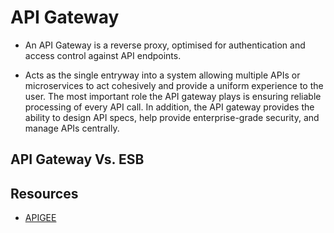 # API Gateway

 * An API Gateway is a reverse proxy, optimised for authentication and access control against API endpoints.

 * Acts as the single entryway into a system allowing multiple APIs or microservices to act cohesively and provide a uniform experience to the user. The most important role the API gateway plays is ensuring reliable processing of every API call. In addition, the API gateway provides the ability to design API specs, help provide enterprise-grade security, and manage APIs centrally.

## API Gateway Vs. ESB
## Resources
* [APIGEE](https://apigee.com/about/cp/api-gateway)
